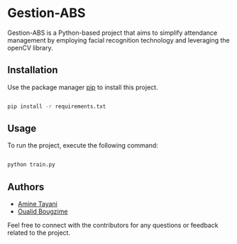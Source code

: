# Gestion-ABS


Gestion-ABS is a Python-based project that aims to simplify attendance management by employing facial recognition technology and leveraging the openCV library.

## Installation

Use the package manager [pip](https://pip.pypa.io/en/stable/) to install this project.

```bash

pip install -r requirements.txt

```

## Usage

To run the project, execute the following command:

```bash

python train.py

```

## Authors

- [Amine Tayani](https://www.github.com/amine-tayani)
- [Oualid Bougzime](https://www.linkedin.com/in/oualid-bougzime-6857a9177)

Feel free to connect with the contributors for any questions or feedback related to the project.

